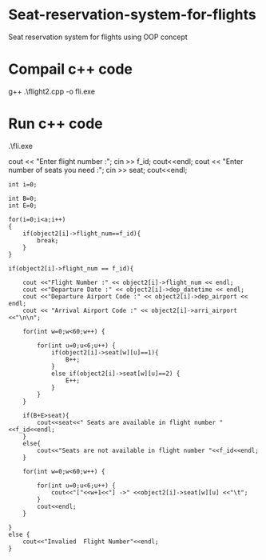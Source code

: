 # Seat-reservation-system-for-flights
Seat reservation system for flights using OOP concept

# Compail c++ code
g++ .\flight2.cpp -o fli.exe

# Run c++ code
.\fli.exe









cout << "Enter flight number :";
    cin >> f_id;
    cout<<endl;
    cout << "Enter number of seats you need :";
    cin >> seat;
    cout<<endl;

    int i=0;

    int B=0;
    int E=0;

    for(i=0;i<a;i++)
    {
        if(object2[i]->flight_num==f_id){
            break;
        }
    }
  
    if(object2[i]->flight_num == f_id){

        cout <<"Flight Number :" << object2[i]->flight_num << endl;
        cout <<"Departure Date :" << object2[i]->dep_datetime << endl;
        cout <<"Departure Airport Code :" << object2[i]->dep_airport << endl;
        cout << "Arrival Airport Code :" << object2[i]->arri_airport <<"\n\n";

        for(int w=0;w<60;w++) {

            for(int u=0;u<6;u++) {
                if(object2[i]->seat[w][u]==1){
                    B++;
                }
                else if(object2[i]->seat[w][u]==2) {
                    E++;
                }
            }
        }

        if(B+E>seat){
            cout<<seat<<" Seats are available in flight number "<<f_id<<endl;
        }
        else{
            cout<<"Seats are not available in flight number "<<f_id<<endl;
        }

        for(int w=0;w<60;w++) {

            for(int u=0;u<6;u++) {
                cout<<"["<<w+1<<"] ->" <<object2[i]->seat[w][u] <<"\t";
            }
            cout<<endl;
        }

    }
    else {
        cout<<"Invalied  Flight Number"<<endl;
    }